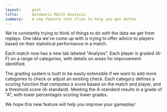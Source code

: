 ```yaml
---
layout:     post
title:      Automatic Match Analysis
summary:    A new feature that tries to help you get better
---
```


We're constantly trying to think of things to do with the data we get from replays.  One idea we've come up with is trying to offer advice to players based on their statistical performance in a match.

Each match now has a new tab labeled "Analysis".  Each player is graded (A-F) on a range of categories, with details on areas for improvement identified.

The grading system is built to be easily extensible if we want to add more categories to check or adjust an existing check.
Each category defines a scoring function that computes a score based on the match and player, and a threshold score (A-standard).
Meeting the A-standard results in a grade of "A", with lower percentages scoring lower grades.

We hope this new feature will help you improve your gameplay!